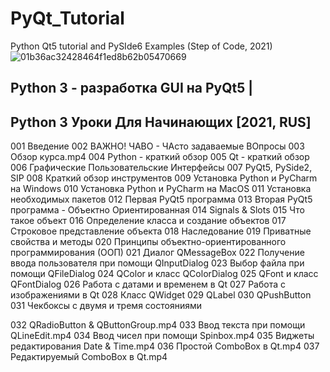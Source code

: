 # PyQt_Tutorial
Python Qt5 tutorial and PySIde6 Examples (Step of Code, 2021)
![01b36ac32428464f1ed8b62b05470669](https://github.com/user-attachments/assets/992dde84-a876-416c-bef9-9d88fa311f66)

## Python 3 - разработка GUI на PyQt5 | 
## Python 3 Уроки Для Начинающих [2021, RUS]

001 Введение
002 ВАЖНО! ЧАВО - ЧАсто задаваемые ВОпросы
003 Обзор курса.mp4
004 Python - краткий обзор
005 Qt - краткий обзор
006 Графические Пользовательские Интерфейсы
007 PyQt5, PySide2, SIP
008 Краткий обзор инструментов
009 Установка Python и PyCharm на Windows
010 Установка Python и PyCharm на MacOS
011 Установка необходимых пакетов
012 Первая PyQt5 программа
013 Вторая PyQt5 программа - Объектно Ориентированная
014 Signals & Slots
015 Что такое объект
016 Определение класса и создание объектов
017 Строковое представление объекта
018 Наследование
019 Приватные свойства и методы
020 Принципы объектно-ориентированного программирования (ООП)
021 Диалог QMessageBox
022 Получение ввода пользователя при помощи QInputDialog
023 Выбор файла при помощи QFileDialog
024 QColor и класс QColorDialog
025 QFont и класс QFontDialog
026 Работа с датами и временем в Qt
027 Работа с изображениями в Qt
028 Класс QWidget
029 QLabel
030 QPushButton
031 Чекбоксы с двумя и тремя состояниями


032 QRadioButton & QButtonGroup.mp4
033 Ввод текста при помощи QLineEdit.mp4
034 Ввод чисел при помощи Spinbox.mp4
035 Виджеты редактирования Date & Time.mp4
036 Простой ComboBox в Qt.mp4
037 Редактируемый ComboBox в Qt.mp4
